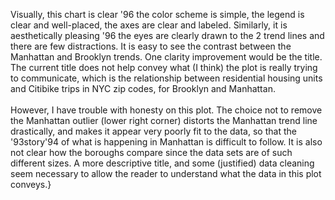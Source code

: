 
Visually, this chart is clear \'96 the color scheme is simple, the legend is clear and well-placed, the axes are clear and labeled. Similarly, it is aesthetically pleasing \'96 the eyes are clearly drawn to the 2 trend lines and there are few distractions. It is easy to see the contrast between the Manhattan and Brooklyn trends. One clarity improvement would be the title. The current title does not help convey what (I think) the plot is really trying to communicate, which is the relationship between residential housing units and Citibike trips in NYC zip codes, for Brooklyn and Manhattan.\
\
However, I have trouble with honesty on this plot. The choice not to remove the Manhattan outlier (lower right corner) distorts the Manhattan trend line drastically, and makes it appear very poorly fit to the data, so that the \'93story\'94 of what is happening in Manhattan is difficult to follow. It is also not clear how the boroughs compare since the data sets are of such different sizes. A more descriptive title, and some (justified) data cleaning seem necessary to allow the reader to understand what the data in this plot conveys.}


    
